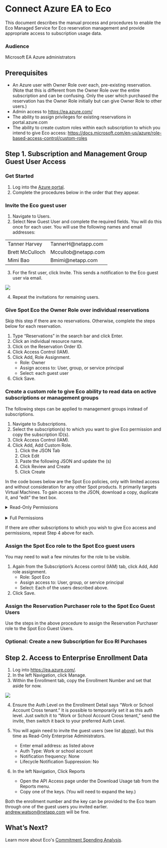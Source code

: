 <meta name="robots" content="noindex">

# Connect Azure EA to Eco

This document describes the manual process and procedures to enable the Eco Managed Service for Eco reservation management and provide appropriate access to subscription usage data.

### Audience

Microsoft EA Azure administrators

## Prerequisites  

- An Azure user with Owner Role over each, pre-existing reservation. (Note that this is different from the Owner Role over the entire subscription and can be confusing. Only the user which purchased the reservation has the Owner Role initially but can give Owner Role to other users.)
- Admin access to https://ea.azure.com/
- The ability to assign privileges for existing reservations in portal.azure.com  
- The ability to create custom roles within each subscription to which you intend to give Eco access: https://docs.microsoft.com/en-us/azure/role-based-access-control/custom-roles

## Step 1. Subscription and Management Group Guest User Access

### Get Started

1. Log into the [Azure portal](https://portal.azure.com/).
2. Complete the procedures below in the order that they appear.

### Invite the Eco guest user

1. Navigate to Users.
2. Select New Guest User and complete the required fields. You will do this once for each user. You will use the following names and email addresses:

<table>
  <tr>
    <td> Tanner Harvey  </td>
    <td> TannerH@netapp.com  </td>
  </tr>
  <tr>
    <td> Brett McCulloch  </td>
    <td> Mccullob@netapp.com   </td>
  </tr>
  <tr>
    <td> Mimi Bao  </td>
    <td> Bmimi@netapp.com  </td>
  </tr>
</table>

3. For the first user, click Invite. This sends a notification to the Eco guest user via email.

<img src="/eco/_media/connect-azure-ea-to-eco-01.png" />

4. Repeat the invitations for remaining users.

### Give Spot Eco the Owner Role over individual reservations

Skip this step if there are no reservations. Otherwise, complete the steps below for each reservation.
1. Type “Reservations” in the search bar and click Enter.
2. Click an individual resource name.
3. Click on the Reservation Order ID.
4. Click Access Control (IAM).
5. Click Add, Role Assignment.
   - Role: Owner
   - Assign access to: User, group, or service principal
   - Select: each guest user
6. Click Save.

### Create a custom role to give Eco ability to read data on active subscriptions or management groups

The following steps can be applied to management groups instead of subscriptions.
1. Navigate to Subscriptions.
2. Select the subscription(s) to which you want to give Eco permission and copy the subscription ID(s).
3. Click Access Control (IAM).
4. Click Add, Add Custom Role.
   1. Click the JSON Tab
   2. Click Edit
   3. Paste the following JSON and update the <subscriptionID>(s)
   4. Click Review and Create
   5. Click Create

In the code boxes below are the Spot Eco policies, only with limited access and without consideration for any other Spot products. It primarily targets Virtual Machines. To gain access to the JSON, download a copy, duplicate it, and “edit” the text box.

<details>
  <summary markdown="span">Read-Only Permissions</summary>

#### Read-Only Permissions
```json
{  

    "properties": {  

        "roleName": "Spot Eco",  

        "description": "Spot Eco read-only role to be granted to Spot Eco users to each subscription for which an assessment is desired",  

        "assignableScopes": [  

            "/subscriptions/<subscriptionID>"  

        ],  

        "permissions": [  

            {  

                "actions": [  

                    "Microsoft.Authorization/roleAssignments/read", 

                    "Microsoft.Advisor/advisorScore/read",

                    "Microsoft.Capacity/catalogs/read", 

                    "Microsoft.Capacity/register/action", 

                    "Microsoft.Compute/register/action",  

                    "Microsoft.Compute/capacityReservationGroups/read",  

                    "Microsoft.Compute/operations/read",  

                    "Microsoft.Compute/availabilitySets/vmSizes/read",  

                    "Microsoft.Compute/availabilitySets/read",  

                    "Microsoft.Compute/capacityReservationGroups/capacityReservations/read",  

                    "Microsoft.Compute/locations/capsOperations/read",  

                    "Microsoft.Compute/cloudServices/instanceView/read",  

                    "Microsoft.Compute/cloudServices/providers/Microsoft.Insights/metricDefinitions/read",  

                    "Microsoft.Compute/cloudServices/roles/providers/Microsoft.Insights/metricDefinitions/read",  

                    "Microsoft.Compute/locations/publishers/artifacttypes/offers/skus/read",  

                    "Microsoft.Compute/skus/read",  

                    "Microsoft.Compute/locations/usages/read",  

                    "Microsoft.Compute/virtualMachineScaleSets/vmSizes/read",  

                    "Microsoft.Compute/virtualMachineScaleSets/virtualMachines/read",  

                    "Microsoft.Compute/locations/vmSizes/read",  

                    "Microsoft.Compute/virtualMachines/read",  

                    "Microsoft.Compute/virtualMachines/vmSizes/read", 

                    "Microsoft.Consumption/register/action",

                    "Microsoft.Consumption/reservationRecommendations/read",

                    "Microsoft.CostManagement/query/action",

                    "Microsoft.CostManagement/reports/action",

                    "Microsoft.CostManagement/exports/action",

                    "Microsoft.CostManagement/register/action",

                    "Microsoft.CostManagement/views/action",

                    "Microsoft.CostManagement/forecast/action",

                    "Microsoft.CostManagement/alerts/read",

                    "Microsoft.CostManagement/cloudConnectors/read",

                    "Microsoft.CostManagement/dimensions/read",

                    "Microsoft.CostManagement/exports/read",

                    "Microsoft.CostManagement/exports/write",

                    "Microsoft.CostManagement/exports/delete",

                    "Microsoft.CostManagement/exports/run/action",

                    "Microsoft.CostManagement/externalBillingAccounts/read",

                    "Microsoft.CostManagement/externalBillingAccounts/query/action",

                    "Microsoft.CostManagement/externalBillingAccounts/forecast/action",

                    "Microsoft.CostManagement/externalBillingAccounts/dimensions/read",

                    "Microsoft.CostManagement/externalBillingAccounts/query/read",

                    "Microsoft.CostManagement/externalBillingAccounts/externalSubscriptions/read",

                    "Microsoft.CostManagement/externalBillingAccounts/forecast/read",

                    "Microsoft.CostManagement/externalSubscriptions/read",

                    "Microsoft.CostManagement/externalSubscriptions/query/action",

                    "Microsoft.CostManagement/externalSubscriptions/forecast/action",

                    "Microsoft.CostManagement/externalSubscriptions/dimensions/read",

                    "Microsoft.CostManagement/externalSubscriptions/query/read",

                    "Microsoft.CostManagement/externalSubscriptions/forecast/read",

                    "Microsoft.CostManagement/forecast/read",

                    "Microsoft.CostManagement/operations/read",

                    "Microsoft.CostManagement/query/read",

                    "Microsoft.CostManagement/reports/read",

                    "Microsoft.CostManagement/views/read",

                    "Microsoft.CostManagement/views/delete",

                    "Microsoft.CostManagement/views/write",

                    "Microsoft.CostManagement/tenants/register/action",

                    "Microsoft.CostManagement/budgets/read",

                    "Microsoft.Insights/MetricDefinitions/Read",  

                    "Microsoft.Insights/Metrics/Read",  

                    "Microsoft.Resources/tags/read",  

                    "Microsoft.Resources/subscriptions/read", 

                    "Microsoft.Resources/subscriptions/resourceGroups/read",  

                    "Microsoft.SQL/register/action"

                ],  

                "notActions": [],  

                "dataActions": [],  

                "notDataActions": []  

            }  

        ]  

    }  

}
```

</details><br>

<details>
  <summary markdown="span">Full Permissions</summary>

#### Full Permissions
```json
{   
  "properties":
  {   
    "roleName": "Spot Eco",   
    "description": "Spot Eco full permission role to be granted to Spot Eco users to each subscription to enable automation",   
    "assignableScopes":[   "/subscriptions/<subscriptionID>"   
    ],   
    "permissions":[   
      {   
      "actions": [   
        "Microsoft.Authorization/roleAssignments/read",
        "Microsoft.Advisor/generateRecommendations/action",
        "Microsoft.Advisor/register/action",
        "Microsoft.Advisor/unregister/action",
        "Microsoft.Advisor/configurations/read",
        "Microsoft.Advisor/configurations/write",
        "Microsoft.Advisor/generateRecommendations/read",
        "Microsoft.Advisor/operations/read",
        "Microsoft.Advisor/recommendations/read",
        "Microsoft.Advisor/recommendations/available/action",
        "Microsoft.Advisor/recommendations/suppressions/read",
        "Microsoft.Advisor/recommendations/suppressions/write",
        "Microsoft.Advisor/recommendations/suppressions/delete",
        "Microsoft.Capacity/catalogs/read",  
        "Microsoft.Capacity/register/action",  
        "Microsoft.Compute/register/action",   
        "Microsoft.Compute/capacityReservationGroups/read",   
        "Microsoft.Compute/operations/read",   
        "Microsoft.Compute/availabilitySets/vmSizes/read",   
        "Microsoft.Compute/availabilitySets/read",   
        "Microsoft.Compute/capacityReservationGroups/capacityReservations/read",   
        "Microsoft.Compute/locations/capsOperations/read",   
        "Microsoft.Compute/cloudServices/instanceView/read",   
        "Microsoft.Compute/cloudServices/providers/Microsoft.Insights/metricDefinitions/read",   "Microsoft.Compute/cloudServices/roles/providers/Microsoft.Insights/metricDefinitions/read",   "Microsoft.Compute/locations/publishers/artifacttypes/offers/skus/read",   
        "Microsoft.Compute/skus/read",   
        "Microsoft.Compute/locations/usages/read",   
        "Microsoft.Compute/virtualMachineScaleSets/vmSizes/read",   
        "Microsoft.Compute/virtualMachineScaleSets/virtualMachines/read",   
        "Microsoft.Compute/locations/vmSizes/read",   
        "Microsoft.Compute/virtualMachines/read",   
        "Microsoft.Compute/virtualMachines/vmSizes/read",  
        "Microsoft.Consumption/register/action",
        "Microsoft.Consumption/reservationRecommendations/read",
        "Microsoft.CostManagement/query/action",
        "Microsoft.CostManagement/reports/action",
        "Microsoft.CostManagement/exports/action",
        "Microsoft.CostManagement/register/action",
        "Microsoft.CostManagement/views/action",
        "Microsoft.CostManagement/forecast/action",
        "Microsoft.CostManagement/alerts/read",
        "Microsoft.CostManagement/cloudConnectors/read",
        "Microsoft.CostManagement/dimensions/read",
        "Microsoft.CostManagement/exports/read",
        "Microsoft.CostManagement/exports/write",
        "Microsoft.CostManagement/exports/delete",
        "Microsoft.CostManagement/exports/run/action",
        "Microsoft.CostManagement/externalBillingAccounts/read",
        "Microsoft.CostManagement/externalBillingAccounts/query/action",
        "Microsoft.CostManagement/externalBillingAccounts/forecast/action",
        "Microsoft.CostManagement/externalBillingAccounts/dimensions/read",
        "Microsoft.CostManagement/externalBillingAccounts/query/read",
        "Microsoft.CostManagement/externalBillingAccounts/externalSubscriptions/read",
        "Microsoft.CostManagement/externalBillingAccounts/forecast/read",
        "Microsoft.CostManagement/externalSubscriptions/read",
        "Microsoft.CostManagement/externalSubscriptions/query/action",
        "Microsoft.CostManagement/externalSubscriptions/forecast/action",
        "Microsoft.CostManagement/externalSubscriptions/dimensions/read",
        "Microsoft.CostManagement/externalSubscriptions/query/read",
        "Microsoft.CostManagement/externalSubscriptions/forecast/read",
        "Microsoft.CostManagement/forecast/read",
        "Microsoft.CostManagement/operations/read",
        "Microsoft.CostManagement/query/read",
        "Microsoft.CostManagement/reports/read",
        "Microsoft.CostManagement/views/read",
        "Microsoft.CostManagement/views/delete",
        "Microsoft.CostManagement/views/write",
        "Microsoft.CostManagement/tenants/register/action",
        "Microsoft.CostManagement/budgets/read",
        "Microsoft.Insights/MetricDefinitions/Read",   
        "Microsoft.Insights/Metrics/Read",   
        "Microsoft.Resources/tags/read",   
        "Microsoft.Resources/subscriptions/read",  
        "Microsoft.Resources/subscriptions/resourceGroups/read",
        "Microsoft.Support/supportTickets/read",
        "Microsoft.Support/supportTickets/write",   
        "Microsoft.SQL/register/action"
        ],   
        "notActions": [],   
        "dataActions": [],   
        "notDataActions": []   
      }   
    ]   
  }   
}

```
</details>

If there are other subscriptions to which you wish to give Eco access and permissions, repeat Step 4 above for each.

### Assign the Spot Eco role to the Spot Eco guest users

You may need to wait a few minutes for the role to be visible.

1. Again from the Subscription’s Access control (IAM) tab, click Add, Add role assignment.
   - Role: Spot Eco
   - Assign access to: User, group, or service principal
   - Select: Each of the users described above.
2. Click Save.

### Assign the Reservation Purchaser role to the Spot Eco Guest Users

Use the steps in the above procedure to assign the Reservation Purchaser role to the Spot Eco Guest Users.

### Optional: Create a new Subscription for Eco RI Purchases

## Step 2. Access to Enterprise Enrollment Data

1. Log into https://ea.azure.com/.
2. In the left Navigation, click Manage.
3. Within the Enrollment tab, copy the Enrollment Number and set that aside for now.

<img src="/eco/_media/connect-azure-ea-to-eco-02.png" />

4. Ensure the Auth Level on the Enrollment Detail says “Work or School Account Cross tenant.”
It is possible to temporarily set it as this auth level. Just switch it to “Work or School Account Cross tenant,” send the invite, then switch it back to your preferred Auth Level.
5. You will again need to invite the guest users (see list [above](eco/getting-started/connect-azure-ea-to-eco?id=invite-the-eco-guest-user)), but this time as Read-Only Enterprise Administrators.
   - Enter email address: as listed above
   - Auth Type: Work or school account
   - Notification frequency: None
   - Lifecycle Notification Suppression: No

6. In the left Navigation, Click Reports
   - Open the API Access page under the Download Usage tab from the Reports menu.
   - Copy one of the keys. (You will need to expand the key.)

Both the enrollment number and the key can be provided to the Eco team through one of the guest users you invited earlier. andrew.watson@netapp.com will be fine.

## What’s Next?

Learn more about Eco's [Commitment Spending Analysis](eco/tutorials/review-ri-spending-analysis).
